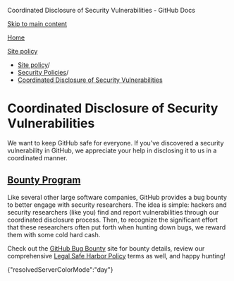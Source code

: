 Coordinated Disclosure of Security Vulnerabilities - GitHub Docs

[Skip to main content](#main-content)

[Home](/de)

[Site policy](/de/site-policy)

* [Site policy](/de/site-policy)/
* [Security Policies](/de/site-policy/security-policies)/
* [Coordinated Disclosure of Security Vulnerabilities](/de/site-policy/security-policies/coordinated-disclosure-of-security-vulnerabilities)

Coordinated Disclosure of Security Vulnerabilities
==========

We want to keep GitHub safe for everyone. If you've discovered a security vulnerability in GitHub, we appreciate your help in disclosing it to us in a coordinated manner.

[Bounty Program](#bounty-program)
----------

Like several other large software companies, GitHub provides a bug bounty to better engage with security researchers. The idea is simple: hackers and security researchers (like you) find and report vulnerabilities through our coordinated disclosure process. Then, to recognize the significant effort that these researchers often put forth when hunting down bugs, we reward them with some cold hard cash.

Check out the [GitHub Bug Bounty](https://bounty.github.com) site for bounty details, review our comprehensive [Legal Safe Harbor Policy](/de/site-policy/security-policies/github-bug-bounty-program-legal-safe-harbor) terms as well, and happy hunting!

{"resolvedServerColorMode":"day"}
